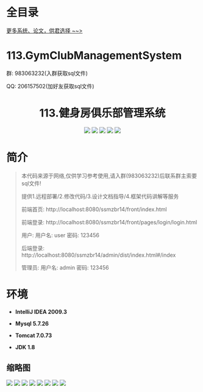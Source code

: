 # 全目录

[更多系统、论文，供君选择 ~~>](https://www.bitwise.net.cn)

# 113.GymClubManagementSystem

<p>群: 983063232(入群获取sql文件)</p>
<p>QQ: 206157502(加好友获取sql文件)</p>


<p><h1 align="center">113.健身房俱乐部管理系统</h1></p>


<p align="center">
	<img src="https://img.shields.io/badge/jdk-1.8-orange.svg"/>
    <img src="https://img.shields.io/badge/Spring-5.x-lightgrey.svg"/>
    <img src="https://img.shields.io/badge/SpringMVC-5.x-lightgrey.svg"/>
    <img src="https://img.shields.io/badge/mybatis-5.x-yellow.svg"/>
    <img src="https://img.shields.io/badge/vue-3.x-blue.svg"/>
</p>

# 简介


> 本代码来源于网络,仅供学习参考使用,请入群(983063232)后联系群主索要sql文件!
>
> 提供1.远程部署/2.修改代码/3.设计文档指导/4.框架代码讲解等服务
> 
> 前端首页: http://localhost:8080/ssmzbr14/front/index.html
>
> 前端登录: http://localhost:8080/ssmzbr14/front/pages/login/login.html
>
> 用户: 用户名: user 密码: 123456
>
> 后端登录: http://localhost:8080/ssmzbr14/admin/dist/index.html#/index
>
> 管理员: 用户名: admin 密码: 123456



# 环境

- <b>IntelliJ IDEA 2009.3</b>

- <b>Mysql 5.7.26</b>

- <b>Tomcat 7.0.73</b>

- <b>JDK 1.8</b>




## 缩略图

![](https://bitwise.oss-cn-heyuan.aliyuncs.com/2024/9/10/c676acba-a545-4fd6-8b34-5cd59514dc35.png)
![](https://bitwise.oss-cn-heyuan.aliyuncs.com/2024/9/10/4470d316-f4a3-490f-b12c-b56df3704670.png)
![](https://bitwise.oss-cn-heyuan.aliyuncs.com/2024/9/10/9c021d92-e145-4cb5-881a-9798d941b9dc.png)
![](https://bitwise.oss-cn-heyuan.aliyuncs.com/2024/9/10/bb5d527e-a8f1-4e6d-8a5e-467f2b639b6a.png)
![](https://bitwise.oss-cn-heyuan.aliyuncs.com/2024/9/10/d4dfcb14-477b-4c42-bc58-38739cba47e2.png)
![](https://bitwise.oss-cn-heyuan.aliyuncs.com/2024/9/10/a0170989-cf10-4fdf-91fa-8273a9abf81d.png)
![](https://bitwise.oss-cn-heyuan.aliyuncs.com/2024/9/10/7bdd2730-dc8a-419d-844f-baa6eb353cd7.png)
![](https://bitwise.oss-cn-heyuan.aliyuncs.com/2024/9/10/ee62b917-6183-4536-a4ff-71958fae1aeb.png)



